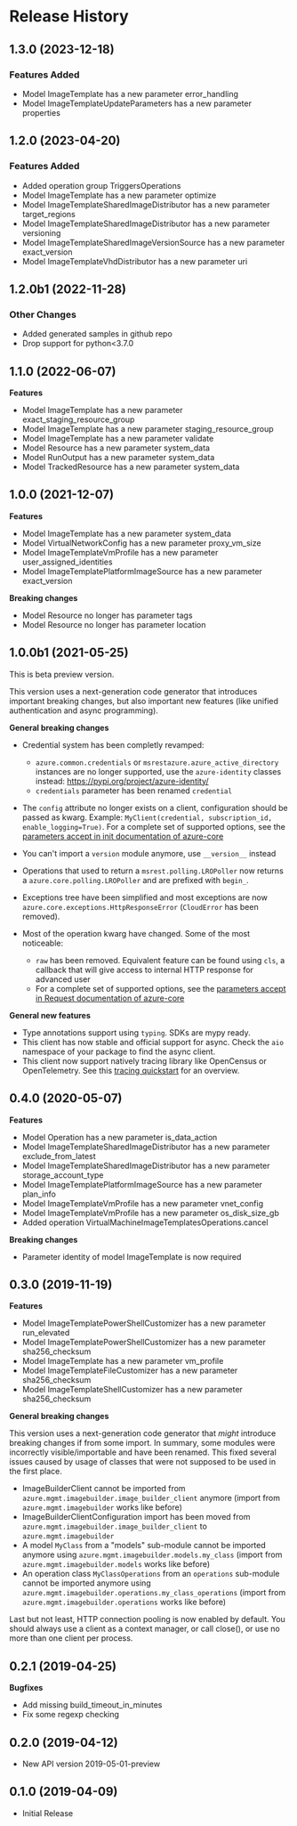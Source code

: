 # Release History

## 1.3.0 (2023-12-18)

### Features Added

  - Model ImageTemplate has a new parameter error_handling
  - Model ImageTemplateUpdateParameters has a new parameter properties

## 1.2.0 (2023-04-20)

### Features Added

  - Added operation group TriggersOperations
  - Model ImageTemplate has a new parameter optimize
  - Model ImageTemplateSharedImageDistributor has a new parameter target_regions
  - Model ImageTemplateSharedImageDistributor has a new parameter versioning
  - Model ImageTemplateSharedImageVersionSource has a new parameter exact_version
  - Model ImageTemplateVhdDistributor has a new parameter uri

## 1.2.0b1 (2022-11-28)

### Other Changes

  - Added generated samples in github repo
  - Drop support for python<3.7.0

## 1.1.0 (2022-06-07)

**Features**

  - Model ImageTemplate has a new parameter exact_staging_resource_group
  - Model ImageTemplate has a new parameter staging_resource_group
  - Model ImageTemplate has a new parameter validate
  - Model Resource has a new parameter system_data
  - Model RunOutput has a new parameter system_data
  - Model TrackedResource has a new parameter system_data

## 1.0.0 (2021-12-07)

**Features**

  - Model ImageTemplate has a new parameter system_data
  - Model VirtualNetworkConfig has a new parameter proxy_vm_size
  - Model ImageTemplateVmProfile has a new parameter user_assigned_identities
  - Model ImageTemplatePlatformImageSource has a new parameter exact_version

**Breaking changes**

  - Model Resource no longer has parameter tags
  - Model Resource no longer has parameter location

## 1.0.0b1 (2021-05-25)

This is beta preview version.

This version uses a next-generation code generator that introduces important breaking changes, but also important new features (like unified authentication and async programming).

**General breaking changes**

- Credential system has been completly revamped:

  - `azure.common.credentials` or `msrestazure.azure_active_directory` instances are no longer supported, use the `azure-identity` classes instead: https://pypi.org/project/azure-identity/
  - `credentials` parameter has been renamed `credential`

- The `config` attribute no longer exists on a client, configuration should be passed as kwarg. Example: `MyClient(credential, subscription_id, enable_logging=True)`. For a complete set of
  supported options, see the [parameters accept in init documentation of azure-core](https://github.com/Azure/azure-sdk-for-python/blob/main/sdk/core/azure-core/CLIENT_LIBRARY_DEVELOPER.md#available-policies)
- You can't import a `version` module anymore, use `__version__` instead
- Operations that used to return a `msrest.polling.LROPoller` now returns a `azure.core.polling.LROPoller` and are prefixed with `begin_`.
- Exceptions tree have been simplified and most exceptions are now `azure.core.exceptions.HttpResponseError` (`CloudError` has been removed).
- Most of the operation kwarg have changed. Some of the most noticeable:

  - `raw` has been removed. Equivalent feature can be found using `cls`, a callback that will give access to internal HTTP response for advanced user
  - For a complete set of
  supported options, see the [parameters accept in Request documentation of azure-core](https://github.com/Azure/azure-sdk-for-python/blob/main/sdk/core/azure-core/CLIENT_LIBRARY_DEVELOPER.md#available-policies)

**General new features**

- Type annotations support using `typing`. SDKs are mypy ready.
- This client has now stable and official support for async. Check the `aio` namespace of your package to find the async client.
- This client now support natively tracing library like OpenCensus or OpenTelemetry. See this [tracing quickstart](https://github.com/Azure/azure-sdk-for-python/tree/main/sdk/core/azure-core-tracing-opentelemetry) for an overview.

## 0.4.0 (2020-05-07)

**Features**

  - Model Operation has a new parameter is_data_action
  - Model ImageTemplateSharedImageDistributor has a new parameter exclude_from_latest
  - Model ImageTemplateSharedImageDistributor has a new parameter storage_account_type
  - Model ImageTemplatePlatformImageSource has a new parameter plan_info
  - Model ImageTemplateVmProfile has a new parameter vnet_config
  - Model ImageTemplateVmProfile has a new parameter os_disk_size_gb
  - Added operation VirtualMachineImageTemplatesOperations.cancel

**Breaking changes**

  - Parameter identity of model ImageTemplate is now required

## 0.3.0 (2019-11-19)

**Features**

  - Model ImageTemplatePowerShellCustomizer has a new parameter
    run_elevated
  - Model ImageTemplatePowerShellCustomizer has a new parameter
    sha256_checksum
  - Model ImageTemplate has a new parameter vm_profile
  - Model ImageTemplateFileCustomizer has a new parameter
    sha256_checksum
  - Model ImageTemplateShellCustomizer has a new parameter
    sha256_checksum

**General breaking changes**

This version uses a next-generation code generator that *might*
introduce breaking changes if from some import. In summary, some modules
were incorrectly visible/importable and have been renamed. This fixed
several issues caused by usage of classes that were not supposed to be
used in the first place.

  - ImageBuilderClient cannot be imported from
    `azure.mgmt.imagebuilder.image_builder_client` anymore (import
    from `azure.mgmt.imagebuilder` works like before)
  - ImageBuilderClientConfiguration import has been moved from
    `azure.mgmt.imagebuilder.image_builder_client` to
    `azure.mgmt.imagebuilder`
  - A model `MyClass` from a "models" sub-module cannot be imported
    anymore using `azure.mgmt.imagebuilder.models.my_class` (import
    from `azure.mgmt.imagebuilder.models` works like before)
  - An operation class `MyClassOperations` from an `operations`
    sub-module cannot be imported anymore using
    `azure.mgmt.imagebuilder.operations.my_class_operations` (import
    from `azure.mgmt.imagebuilder.operations` works like before)

Last but not least, HTTP connection pooling is now enabled by default.
You should always use a client as a context manager, or call close(), or
use no more than one client per process.

## 0.2.1 (2019-04-25)

**Bugfixes**

  - Add missing build_timeout_in_minutes
  - Fix some regexp checking

## 0.2.0 (2019-04-12)

  - New API version 2019-05-01-preview

## 0.1.0 (2019-04-09)

  - Initial Release
